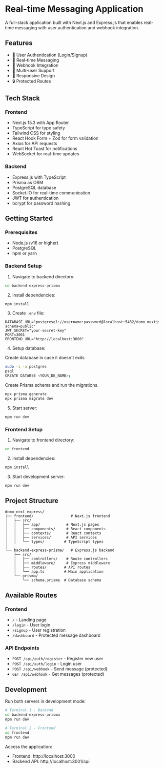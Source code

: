 # Real-time Messaging Application

A full-stack application built with Next.js and Express.js that enables real-time messaging with user authentication and webhook integration.

## Features

- 🔐 User Authentication (Login/Signup)
- 💬 Real-time Messaging
- 🔗 Webhook Integration
- 👥 Multi-user Support
- 📱 Responsive Design
- 🔒 Protected Routes

## Tech Stack

### Frontend
- Next.js 15.3 with App Router
- TypeScript for type safety
- Tailwind CSS for styling
- React Hook Form + Zod for form validation
- Axios for API requests
- React Hot Toast for notifications
- WebSocket for real-time updates

### Backend
- Express.js with TypeScript
- Prisma as ORM
- PostgreSQL database
- Socket.IO for real-time communication
- JWT for authentication
- bcrypt for password hashing

## Getting Started

### Prerequisites
- Node.js (v16 or higher)
- PostgreSQL
- npm or yarn

### Backend Setup

1. Navigate to backend directory:
```bash
cd backend-express-prisma
```

2. Install dependencies:
```bash
npm install
```

3. Create `.env` file:
```env
DATABASE_URL="postgresql://username:password@localhost:5432/demo_nextjs_express?schema=public"
JWT_SECRET="your-secret-key"
PORT=3001
FRONTEND_URL="http://localhost:3000"
```

4. Setup database:

Create database in case it doesn't exits 
```bash
sudo -i -u postgres
psql
CREATE DATABSE <YOUR_DB_NAME>;
```

Create Prisma schema and run the migrations.
```bash
npx prisma generate
npx prisma migrate dev
```

5. Start server:
```bash
npm run dev
```

### Frontend Setup

1. Navigate to frontend directory:
```bash
cd frontend
```

2. Install dependencies:
```bash
npm install
```

3. Start development server:
```bash
npm run dev
```

## Project Structure

```
demo-next-express/
├── frontend/                 # Next.js frontend
│   ├── src/
│   │   ├── app/            # Next.js pages
│   │   ├── components/     # React components
│   │   ├── contexts/       # React contexts
│   │   ├── services/       # API services
│   │   └── types/         # TypeScript types
│   
└── backend-express-prisma/   # Express.js backend
    ├── src/
    │   ├── controllers/    # Route controllers
    │   ├── middleware/     # Express middleware
    │   ├── routes/        # API routes
    │   └── app.ts         # Main application
    └── prisma/
        └── schema.prisma  # Database schema
```

## Available Routes

### Frontend
- `/` - Landing page
- `/login` - User login
- `/signup` - User registration
- `/dashboard` - Protected message dashboard

### API Endpoints
- `POST /api/auth/register` - Register new user
- `POST /api/auth/login` - Login user
- `POST /api/webhook` - Send message (protected)
- `GET /api/webhook` - Get messages (protected)

## Development

Run both servers in development mode:

```bash
# Terminal 1 - Backend
cd backend-express-prisma
npm run dev

# Terminal 2 - Frontend
cd frontend
npm run dev
```

Access the application:
- Frontend: http://localhost:3000
- Backend API: http://localhost:3001/api


